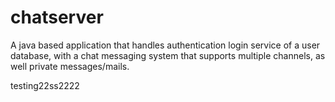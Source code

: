 # chatserver
A java based application that handles authentication login service of a user database, with a chat messaging system that supports multiple channels, as well private messages/mails.



testing22ss2222
